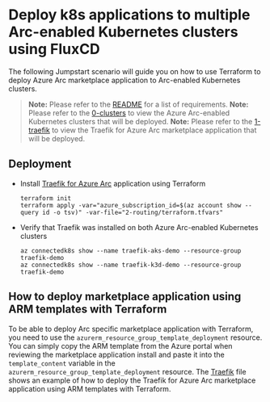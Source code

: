 # Deploy k8s applications to multiple Arc-enabled Kubernetes clusters using FluxCD

The following Jumpstart scenario will guide you on how to use Terraform to deploy Azure Arc marketplace application to Arc-enabled Kubernetes clusters.

  > **Note:** Please refer to the [README](../README.md) for a list of requirements.
  > **Note:** Please refer to the [0-clusters](../0-clusters/README.md) to view the Azure Arc-enabled Kubernetes clusters that will be deployed.
  > **Note:** Please refer to the [1-traefik](../1-traefik/README.md) to view the Traefik for Azure Arc marketplace application that will be deployed.

## Deployment
* Install [Traefik for Azure Arc](https://portal.azure.com/#view/Microsoft_Azure_Marketplace/GalleryItemDetailsBladeNopdl/id/containous.traefik-on-arc/) application using Terraform
  ```shell
  terraform init
  terraform apply -var="azure_subscription_id=$(az account show --query id -o tsv)" -var-file="2-routing/terraform.tfvars"
  ```

* Verify that Traefik was installed on both Azure Arc-enabled Kubernetes clusters
  ```shell
  az connectedk8s show --name traefik-aks-demo --resource-group traefik-demo
  az connectedk8s show --name traefik-k3d-demo --resource-group traefik-demo
  ```

## How to deploy marketplace application using ARM templates with Terraform
To be able to deploy Arc specific marketplace application with Terraform, you need to use the `azurerm_resource_group_template_deployment` resource. You can simply copy the ARM template from the Azure portal when reviewing the marketplace application install and paste it into the `template_content` variable in the `azurerm_resource_group_template_deployment` resource. The [Traefik](../traefik.tf) file shows an example of how to deploy the Traefik for Azure Arc marketplace application using ARM templates with Terraform.
